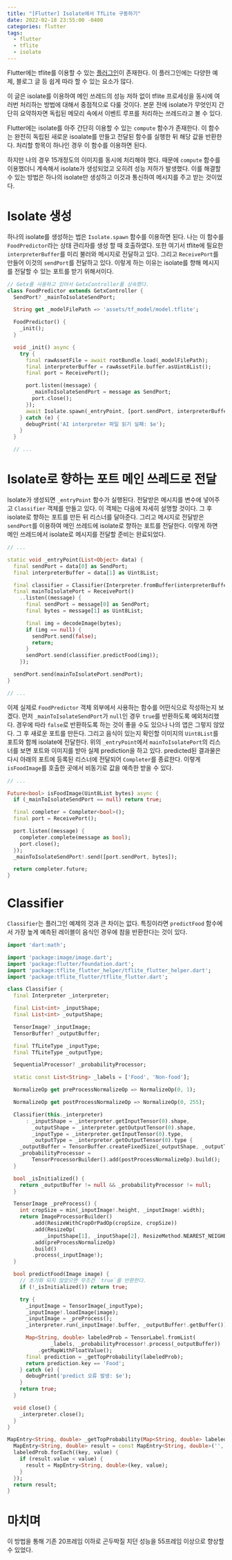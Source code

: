 ```yaml
---
title: "[Flutter] Isolate에서 TfLite 구동하기"
date: 2022-02-18 23:55:00 -0400
categories: flutter
tags:
  - flutter
  - tflite
  - isolate
---
```


Flutter에는 tflite를 이용할 수 있는 [플러그인](https://pub.dev/packages/tflite_flutter)이 존재한다. 이 플러그인에는 다양한 예제, 블로그 글 등 쉽게 따라 할 수 있는 요소가 많다.

이 글은 isolate를 이용하여 메인 쓰레드의 성능 저하 없이 tflite 프로세싱을 동시에 여러번 처리하는 방법에 대해서 중점적으로 다룰 것이다. 본문 전에 isolate가 무엇인지 간단히 요약하자면 독립된 메모리 속에서 이벤트 루프를 처리하는 쓰레드라고 볼 수 있다.

Flutter에는 isolate를 아주 간단히 이용할 수 있는 `compute` 함수가 존재한다. 이 함수는 완전히 독립된 새로운 isoalate를 만들고 전달된 함수를 실행한 뒤 해당 값을 반환한다. 처리할 항목이 하나인 경우 이 함수를 이용하면 된다.

하지만 나의 경우 15개정도의 이미지를 동시에 처리해야 했다. 때문에 `compute` 함수를 이용했더니 계속해서 isolate가 생성되었고 오히려 성능 저하가 발생했다. 이를 해결할 수 있는 방법은 하나의 isolate만 생성하고 이것과 통신하여 메시지를 주고 받는 것이었다.

# Isolate 생성

하나의 isolate를 생성하는 법은 `Isolate.spawn` 함수를 이용하면 된다. 나는 이 함수를 `FoodPredictor`라는 상태 관리자를 생성 할 때 호출하였다. 또한 여기서 tflite에 필요한 `interpreterBuffer`를 미리 불러와 메시지로 전달하고 있다. 그리고 `ReceivePort`를 만들어 이것의 `sendPort`를 전달하고 있다. 이렇게 하는 이유는 isolate를 향해 메시지를 전달할 수 있는 포트를 받기 위해서이다.

```dart
// Getx를 사용하고 있어서 GetxController를 상속했다.
class FoodPredictor extends GetxController {
  SendPort? _mainToIsolateSendPort;

  String get _modelFilePath => 'assets/tf_model/model.tflite';

  FoodPredictor() {
    _init();
  }

  void _init() async {
    try {
      final rawAssetFile = await rootBundle.load(_modelFilePath);
      final interpreterBuffer = rawAssetFile.buffer.asUint8List();
      final port = ReceivePort();

      port.listen((message) {
        _mainToIsolateSendPort = message as SendPort;
        port.close();
      });
      await Isolate.spawn(_entryPoint, [port.sendPort, interpreterBuffer]);
    } catch (e) {
      debugPrint('AI interpreter 파일 읽기 실패: $e');
    }
  }

  // ...
```

# Isolate로 향하는 포트 메인 쓰레드로 전달

Isolate가 생성되면 `_entryPoint` 함수가 실행된다. 전달받은 메시지를 변수에 넣어주고 `Classifier` 객체를 만들고 있다. 이 객체는 다음에 자세히 설명할 것이다. 그 후 isolate로 향하는 포트를 만든 뒤 리스너를 달아준다. 그리고 메시지로 전달받은 `sendPort`를 이용하여 메인 쓰레드에 isolate로 향하는 포트를 전달한다. 이렇게 하면 메인 쓰레드에서 isolate로 메시지를 전달할 준비는 완료되었다.

```dart
// ...

static void _entryPoint(List<Object> data) {
  final sendPort = data[0] as SendPort;
  final interpreterBuffer = data[1] as Uint8List;

  final classifier = Classifier(Interpreter.fromBuffer(interpreterBuffer));
  final mainToIsolatePort = ReceivePort()
    ..listen((message) {
      final sendPort = message[0] as SendPort;
      final bytes = message[1] as Uint8List;

      final img = decodeImage(bytes);
      if (img == null) {
        sendPort.send(false);
        return;
      }
      sendPort.send(classifier.predictFood(img));
    });

  sendPort.send(mainToIsolatePort.sendPort);
}

// ...
```

이제 실제로 `FoodPredictor` 객체 외부에서 사용하는 함수를 어떤식으로 작성하는지 보겠다. 먼저 `_mainToIsolateSendPort`가 `null`인 경우 `true`를 반환하도록 예외처리했다. 경우에 따라 `false`로 반환하도록 하는 것이 좋을 수도 있으나 나의 앱은 그렇지 않았다. 그 후 새로운 포트를 만든다. 그리고 음식이 있는지 확인할 이미지의 `Uint8List`를 포트와 함께 isolate에 전달한다. 위의 `_entryPoint`에서 `mainToIsolatePort`의 리스너를 보면 포트와 이미지를 받아 실제 prediction을 하고 있다. predicted된 결과물은 다시 아래의 포트에 등록된 리스너에 전달되어 `Completer`를 종료한다. 이렇게 `isFoodImage`를 호출한 곳에서 비동기로 값을 예측한 받을 수 있다.

```dart
// ...

Future<bool> isFoodImage(Uint8List bytes) async {
  if (_mainToIsolateSendPort == null) return true;

  final completer = Completer<bool>();
  final port = ReceivePort();

  port.listen((message) {
    completer.complete(message as bool);
    port.close();
  });
  _mainToIsolateSendPort!.send([port.sendPort, bytes]);

  return completer.future;
}
```

# Classifier

`Classifier`는 플러그인 예제의 것과 큰 차이는 없다. 특징이라면 `predictFood` 함수에서 가장 높게 예측된 레이블이 음식인 경우에 참을 반환한다는 것이 있다.

```dart
import 'dart:math';

import 'package:image/image.dart';
import 'package:flutter/foundation.dart';
import 'package:tflite_flutter_helper/tflite_flutter_helper.dart';
import 'package:tflite_flutter/tflite_flutter.dart';

class Classifier {
  final Interpreter _interpreter;

  final List<int> _inputShape;
  final List<int> _outputShape;

  TensorImage? _inputImage;
  TensorBuffer? _outputBuffer;

  final TfLiteType _inputType;
  final TfLiteType _outputType;

  SequentialProcessor? _probabilityProcessor;

  static const List<String> _labels = ['Food', 'Non-food'];

  NormalizeOp get preProcessNormalizeOp => NormalizeOp(0, 1);

  NormalizeOp get postProcessNormalizeOp => NormalizeOp(0, 255);

  Classifier(this._interpreter)
      : _inputShape = _interpreter.getInputTensor(0).shape,
        _outputShape = _interpreter.getOutputTensor(0).shape,
        _inputType = _interpreter.getInputTensor(0).type,
        _outputType = _interpreter.getOutputTensor(0).type {
    _outputBuffer = TensorBuffer.createFixedSize(_outputShape, _outputType);
    _probabilityProcessor =
        TensorProcessorBuilder().add(postProcessNormalizeOp).build();
  }

  bool _isInitialized() {
    return _outputBuffer != null && _probabilityProcessor != null;
  }

  TensorImage _preProcess() {
    int cropSize = min(_inputImage!.height, _inputImage!.width);
    return ImageProcessorBuilder()
        .add(ResizeWithCropOrPadOp(cropSize, cropSize))
        .add(ResizeOp(
            _inputShape[1], _inputShape[2], ResizeMethod.NEAREST_NEIGHBOUR))
        .add(preProcessNormalizeOp)
        .build()
        .process(_inputImage!);
  }

  bool predictFood(Image image) {
    // 초기화 되지 않았으면 무조건 `true`를 반환한다.
    if (!_isInitialized()) return true;

    try {
      _inputImage = TensorImage(_inputType);
      _inputImage!.loadImage(image);
      _inputImage = _preProcess();
      _interpreter.run(_inputImage!.buffer, _outputBuffer!.getBuffer());

      Map<String, double> labeledProb = TensorLabel.fromList(
              _labels, _probabilityProcessor!.process(_outputBuffer))
          .getMapWithFloatValue();
      final prediction = _getTopProbability(labeledProb);
      return prediction.key == 'Food';
    } catch (e) {
      debugPrint('predict 오류 발생: $e');
    }
    return true;
  }

  void close() {
    _interpreter.close();
  }
}

MapEntry<String, double> _getTopProbability(Map<String, double> labeledProb) {
  MapEntry<String, double> result = const MapEntry<String, double>('', -1.0);
  labeledProb.forEach((key, value) {
    if (result.value < value) {
      result = MapEntry<String, double>(key, value);
    }
  });
  return result;
}
```

# 마치며

이 방법을 통해 기존 20프레임 이하로 곤두박질 치던 성능을 55프레임 이상으로 향상할 수 있었다.

